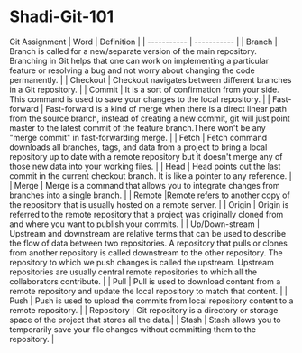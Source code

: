 # Shadi-Git-101
Git Assignment
| Word      | Definition |
| ----------- | ----------- |
| Branch | Branch is called for a new/separate version of the main repository. Branching in Git helps that one can work on implementing a particular feature or resolving a bug and not worry about changing the code permanently. |
| Checkout | Checkout navigates between different branches in a Git repository. |
| Commit | It is a sort of confirmation from your side. This command is used to save your changes to the local repository. |
| Fast-forward | Fast-forward is a kind of merge when there is a direct linear path from the source branch, instead of creating a new commit, git will just point master to the latest commit of the feature branch.There won't be any "merge commit" in fast-forwarding merge. |
| Fetch | Fetch command downloads all branches, tags, and data from a project to bring a local repository up to date with a remote repository but it doesn't merge any of those new data into your working files. |
| Head | Head points out the last commit in the current checkout branch. It is like a pointer to any reference. |
| Merge | Merge is a command that allows you to integrate changes from branches into a single branch. |
| Remote |Remote refers to another copy of the repository that is usually hosted on a remote server. |
| Origin | Origin is referred to the remote repository that a project was originally cloned from and where you want to publish your commits. |
| Up/Down-stream | Upstream and downstream are relative terms that can be used to describe the flow of data between two repositories. A repository that pulls or clones from another repository is called downstream to the other repository. The repository to which we push changes is called the upstream. Upstream repositories are usually central remote repositories to which all the collaborators contribute. |
| Pull | Pull is used to download content from a remote repository and update the local repository to match that content. |
| Push | Push is used to upload the commits from local repository content to a remote repository. |
| Repository | Git repository is a directory or storage space of the project that stores all the data.|
| Stash | Stash allows you to temporarily save your file changes without committing them to the repository. |